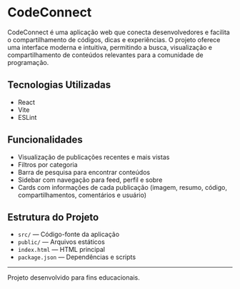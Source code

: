 # CodeConnect

CodeConnect é uma aplicação web que conecta desenvolvedores e facilita o compartilhamento de códigos, dicas e experiências. O projeto oferece uma interface moderna e intuitiva, permitindo a busca, visualização e compartilhamento de conteúdos relevantes para a comunidade de programação.

## Tecnologias Utilizadas

- React
- Vite
- ESLint

## Funcionalidades

- Visualização de publicações recentes e mais vistas
- Filtros por categoria
- Barra de pesquisa para encontrar conteúdos
- Sidebar com navegação para feed, perfil e sobre
- Cards com informações de cada publicação (imagem, resumo, código, compartilhamentos, comentários e usuário)

## Estrutura do Projeto

- `src/` — Código-fonte da aplicação
- `public/` — Arquivos estáticos
- `index.html` — HTML principal
- `package.json` — Dependências e scripts

---

Projeto desenvolvido para fins educacionais.
